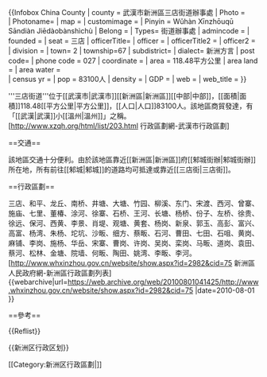 {{Infobox China County
| county  = 武漢市新洲區三店街道辦事處
| Photo =  
| Photoname= 
| map = 
| customimage = 
| Pinyin   = Wǔhàn Xīnzhōuqū Sāndiàn Jiēdàobànshìchù
| Belong = 
| Types= 街道辦事處
| admincode = 
| founded = 
| seat = 三店
| officerTitle= 
| officer = 
| officerTitle2 = 
| officer2 = 
| division = 
| town= 2
| township=67
| subdistrict= 
| dialect= 新洲方言
| post code= 
| phone code = 027
| coordinate =
| area = 118.48平方公里
| area land = 
| area water =  
| census yr = 
| pop = 83100人
| density = 
| GDP = 
| web = 
| web_title = 
}}

'''三店街道'''位于[[武漢市|武漢市]][[新洲區|新洲區]][[中部|中部]]，[[面積|面積]]118.48[[平方公里|平方公里]]，[[人口|人口]]83100人。該地區商貿發達，有「[[武漢|武漢]]小[[溫州|溫州]]」之稱。<ref>[http://www.xzqh.org/html/list/203.html 行政區劃網-武漢市行政區劃]</ref>

==交通==

該地區交通十分便利。由於該地區靠近[[新洲區|新洲區]]府[[邾城街辦|邾城街辦]]所在地，所有前往[[邾城|邾城]]的道路均可抵達或靠近[[三店街|三店街]]。

==行政區劃==

三店、和平、龙丘、南桥、井塘、大塘、竹园、柳溪、东门、宋渡、西河、曾寨、施庙、七里、董椿、涂河、徐寨、石桥、王河、长塘、杨桥、份子、左桥、徐贵、徐远、保河、西黄、李景、肖堤、观塘、黄套、杨岗、新泉、郭玉、高彭、富兴、高富、杨湾、朱杨、坨坑、沙畈、细方、蔡畈、石河、曹田、七田、石咀、黄岗、麻铺、李岗、施杨、华岳、宋寨、曹岗、许岗、吴岗、栾岗、马畈、道岗、袁田、蔡河、松林、金塘、院墙、何畈、陶田、姚湾、李畈、李河。<ref>[http://www.whxinzhou.gov.cn/website/show.aspx?id=2982&cid=75 新洲區人民政府網-新洲區行政區劃列表] {{webarchive|url=https://web.archive.org/web/20100801041425/http://www.whxinzhou.gov.cn/website/show.aspx?id=2982&cid=75 |date=2010-08-01 }}</ref>

==參考==

{{Reflist}}


{{新洲区行政区划}}

[[Category:新洲区行政區劃|]]